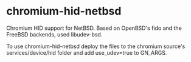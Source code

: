 # chromium-hid-netbsd
Chromium HID support for NetBSD. Based on OpenBSD's fido and the FreeBSD backends, used libudev-bsd.

To use chromium-hid-netbsd deploy the files to the chromium source's services/device/hid folder and add use_udev=true to GN_ARGS.
